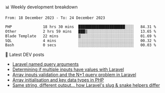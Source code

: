 📊 Weekly development breakdown
<!--START_SECTION:waka-->

```txt
From: 18 December 2023 - To: 24 December 2023

PHP              18 hrs 30 mins  █████████████████████░░░░   84.31 %
Other            2 hrs 59 mins   ███▒░░░░░░░░░░░░░░░░░░░░░   13.65 %
Blade Template   22 mins         ▒░░░░░░░░░░░░░░░░░░░░░░░░   01.69 %
SQL              4 mins          ░░░░░░░░░░░░░░░░░░░░░░░░░   00.32 %
Bash             0 secs          ░░░░░░░░░░░░░░░░░░░░░░░░░   00.03 %
```

<!--END_SECTION:waka-->

📕 Latest DEV posts
<!-- BLOG-POST-LIST:START -->
- [Laravel named query arguments](https://dev.to/michaelvickersuk/laravel-named-query-arguments-28kd)
- [Determining if multiple inputs have values with Laravel](https://dev.to/michaelvickersuk/determining-if-multiple-inputs-have-values-with-laravel-km6)
- [Array inputs validation and the N+1 query problem in Laravel](https://dev.to/michaelvickersuk/array-inputs-validation-and-the-n1-query-problem-in-laravel-2agb)
- [Array initialisation and key data types in PHP](https://dev.to/michaelvickersuk/array-initialisation-and-key-data-types-in-php-1e5b)
- [Same string, different output... how Laravel&#39;s slug &amp; snake helpers differ](https://dev.to/michaelvickersuk/same-string-different-output-how-laravels-slug-snake-helpers-differ-1ccj)
<!-- BLOG-POST-LIST:END -->
